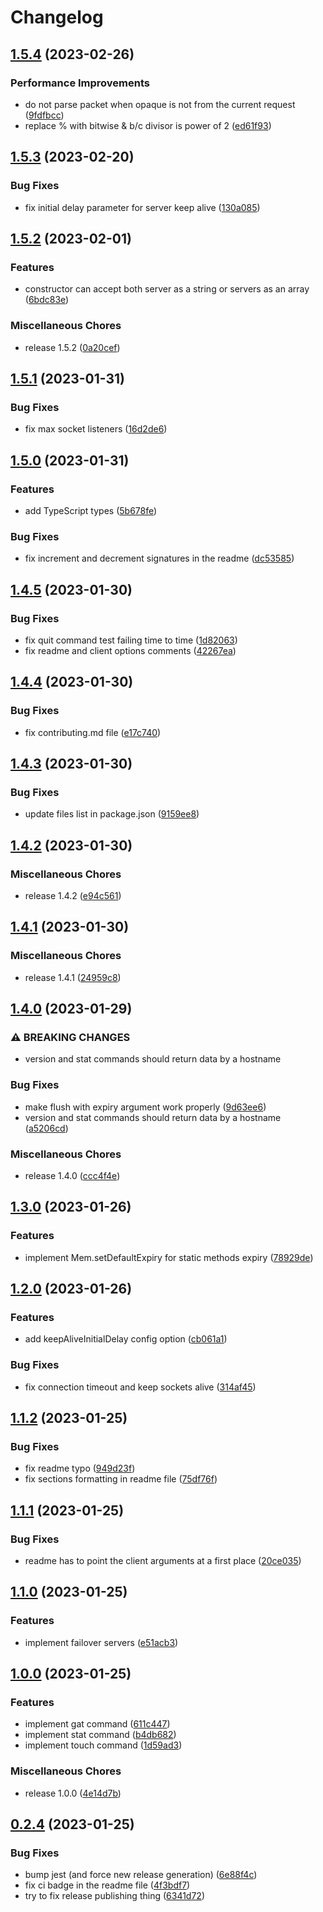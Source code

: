 # Changelog

## [1.5.4](https://github.com/alexzel/iomem/compare/v1.5.3...v1.5.4) (2023-02-26)


### Performance Improvements

* do not parse packet when opaque is not from the current request ([9fdfbcc](https://github.com/alexzel/iomem/commit/9fdfbcce27e171fcaa5ff0fc3f2a691e0972f5c0))
* replace % with bitwise & b/c divisor is power of 2 ([ed61f93](https://github.com/alexzel/iomem/commit/ed61f932c4ace89af6408ec00807fcab871c6ef1))

## [1.5.3](https://github.com/alexzel/iomem/compare/v1.5.2...v1.5.3) (2023-02-20)


### Bug Fixes

* fix initial delay parameter for server keep alive ([130a085](https://github.com/alexzel/iomem/commit/130a085c5ebf6e129fc6d169d22715c7c604222b))

## [1.5.2](https://github.com/alexzel/iomem/compare/v1.5.1...v1.5.2) (2023-02-01)


### Features

* constructor can accept both server as a string or servers as an array ([6bdc83e](https://github.com/alexzel/iomem/commit/6bdc83e78faac127d684ece5d7983ce256490040))


### Miscellaneous Chores

* release 1.5.2 ([0a20cef](https://github.com/alexzel/iomem/commit/0a20cef63eee5b9749f358cb6ead996e19c451aa))

## [1.5.1](https://github.com/alexzel/iomem/compare/v1.5.0...v1.5.1) (2023-01-31)


### Bug Fixes

* fix max socket listeners ([16d2de6](https://github.com/alexzel/iomem/commit/16d2de6245932f8e2e41875b04f8f138750224cb))

## [1.5.0](https://github.com/alexzel/iomem/compare/v1.4.5...v1.5.0) (2023-01-31)


### Features

* add TypeScript types ([5b678fe](https://github.com/alexzel/iomem/commit/5b678fed053905904f5d28154bd952988a05d2d2))


### Bug Fixes

* fix increment and decrement signatures in the readme ([dc53585](https://github.com/alexzel/iomem/commit/dc535854b5f7ac71ce9af09c3d7f4dc1ac0935e6))

## [1.4.5](https://github.com/alexzel/iomem/compare/v1.4.4...v1.4.5) (2023-01-30)


### Bug Fixes

* fix quit command test failing time to time ([1d82063](https://github.com/alexzel/iomem/commit/1d82063ef8a73d8e768a9a7593d578f60f3c8d2f))
* fix readme and client options comments ([42267ea](https://github.com/alexzel/iomem/commit/42267eaa6d38c8894098b278161e1172693ee24f))

## [1.4.4](https://github.com/alexzel/iomem/compare/v1.4.3...v1.4.4) (2023-01-30)


### Bug Fixes

* fix contributing.md file ([e17c740](https://github.com/alexzel/iomem/commit/e17c740dff47c4a6a939a15be6ca29c228471499))

## [1.4.3](https://github.com/alexzel/iomem/compare/v1.4.2...v1.4.3) (2023-01-30)


### Bug Fixes

* update files list in package.json ([9159ee8](https://github.com/alexzel/iomem/commit/9159ee81bed060dd83a592aa4729b17ec2c0edf7))

## [1.4.2](https://github.com/alexzel/iomem/compare/v1.4.1...v1.4.2) (2023-01-30)


### Miscellaneous Chores

* release 1.4.2 ([e94c561](https://github.com/alexzel/iomem/commit/e94c5610c535fec82fe94694121292cced594024))

## [1.4.1](https://github.com/alexzel/iomem/compare/v1.4.0...v1.4.1) (2023-01-30)


### Miscellaneous Chores

* release 1.4.1 ([24959c8](https://github.com/alexzel/iomem/commit/24959c8dd3ec29ebc1acc5d9fee2ef71d0a32a48))

## [1.4.0](https://github.com/alexzel/iomem/compare/v1.3.0...v1.4.0) (2023-01-29)


### ⚠ BREAKING CHANGES

* version and stat commands should return data by a hostname

### Bug Fixes

* make flush with expiry argument work properly ([9d63ee6](https://github.com/alexzel/iomem/commit/9d63ee64eb2592510db509bf337a5bba2a3ad5e2))
* version and stat commands should return data by a hostname ([a5206cd](https://github.com/alexzel/iomem/commit/a5206cd4e87bd4389af68bc682641820372e4d45))


### Miscellaneous Chores

* release 1.4.0 ([ccc4f4e](https://github.com/alexzel/iomem/commit/ccc4f4ef4c8ec735021ae41836c07ec16a09de8c))

## [1.3.0](https://github.com/alexzel/iomem/compare/v1.2.0...v1.3.0) (2023-01-26)


### Features

* implement Mem.setDefaultExpiry for static methods expiry ([78929de](https://github.com/alexzel/iomem/commit/78929de1ea58701e84e81c89eb87dd4bddc9ab5f))

## [1.2.0](https://github.com/alexzel/iomem/compare/v1.1.2...v1.2.0) (2023-01-26)


### Features

* add keepAliveInitialDelay config option ([cb061a1](https://github.com/alexzel/iomem/commit/cb061a19a749c131c0e0668203672f123f6f658e))


### Bug Fixes

* fix connection timeout and keep sockets alive ([314af45](https://github.com/alexzel/iomem/commit/314af456e1e9cbe310103edf0bd8da47c229f63c))

## [1.1.2](https://github.com/alexzel/iomem/compare/v1.1.1...v1.1.2) (2023-01-25)


### Bug Fixes

* fix readme typo ([949d23f](https://github.com/alexzel/iomem/commit/949d23f08f2d743aecd70346b26a42d17a742212))
* fix sections formatting in readme file ([75df76f](https://github.com/alexzel/iomem/commit/75df76f3b8112f0465d3fb40443b7f8934f15d00))

## [1.1.1](https://github.com/alexzel/iomem/compare/v1.1.0...v1.1.1) (2023-01-25)


### Bug Fixes

* readme has to point the client arguments at a first place ([20ce035](https://github.com/alexzel/iomem/commit/20ce035651d0663ad42783eef1cbe17618e80a15))

## [1.1.0](https://github.com/alexzel/iomem/compare/v1.0.0...v1.1.0) (2023-01-25)


### Features

* implement failover servers ([e51acb3](https://github.com/alexzel/iomem/commit/e51acb3459289950470f3f317feb0b150c8badf4))

## [1.0.0](https://github.com/alexzel/iomem/compare/v0.2.4...v1.0.0) (2023-01-25)


### Features

* implement gat command ([611c447](https://github.com/alexzel/iomem/commit/611c447ef95f9678b20cdbb33baae6c8c92b9850))
* implement stat command ([b4db682](https://github.com/alexzel/iomem/commit/b4db682f688f2007dc50d1f9b1df39815a033fcd))
* implement touch command ([1d59ad3](https://github.com/alexzel/iomem/commit/1d59ad3c89cecd761166f5188b1557b1eed4a199))


### Miscellaneous Chores

* release 1.0.0 ([4e14d7b](https://github.com/alexzel/iomem/commit/4e14d7b94021367e0a591c3072d7d0b5fd0e66da))

## [0.2.4](https://github.com/alexzel/iomem/compare/v0.2.3...v0.2.4) (2023-01-25)


### Bug Fixes

* bump jest (and force new release generation) ([6e88f4c](https://github.com/alexzel/iomem/commit/6e88f4c04f0d34617ef85ceb722cd5c74b612c25))
* fix ci badge in the readme file ([4f3bdf7](https://github.com/alexzel/iomem/commit/4f3bdf71b7482d67e40a966c01e9bd126697afef))
* try to fix release publishing thing ([6341d72](https://github.com/alexzel/iomem/commit/6341d7285eae3b5f7b633a549a1e131e06e303b2))
